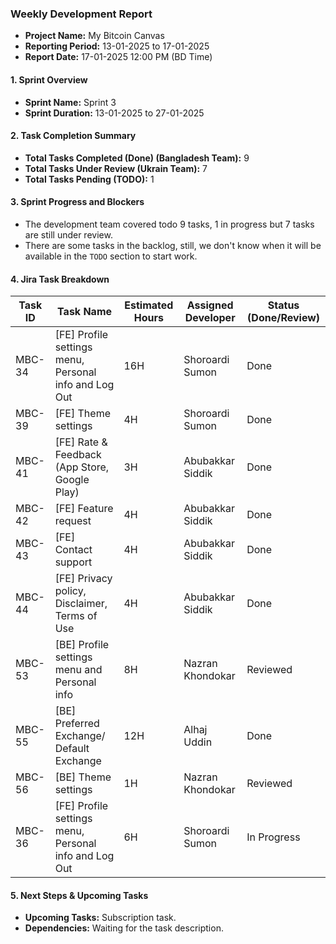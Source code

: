 ### Weekly Development Report
- **Project Name:** My Bitcoin Canvas
- **Reporting Period:** 13-01-2025 to 17-01-2025
- **Report Date:** 17-01-2025 12:00 PM (BD Time)

#### 1. Sprint Overview  
- **Sprint Name:** Sprint 3
- **Sprint Duration:** 13-01-2025 to 27-01-2025

#### 2. Task Completion Summary

- **Total Tasks Completed (Done) (Bangladesh Team):** 9
- **Total Tasks Under Review (Ukrain Team):** 7
- **Total Tasks Pending (TODO):** 1

#### 3. Sprint Progress and Blockers
- The development team covered todo 9 tasks, 1 in progress but 7 tasks are still under review.
- There are some tasks in the backlog, still, we don't know when it will  be available in the `TODO` section to start work.

#### 4. Jira Task Breakdown

| Task ID | Task Name         | Estimated Hours | Assigned Developer | Status (Done/Review) |
|---------|-------------------|-----------------|--------------------|----------------------|
| MBC-34   | [FE] Profile settings menu, Personal info and Log Out        | 16H | Shoroardi Sumon   | Done      |
| MBC-39   | [FE] Theme settings       | 4H| Shoroardi Sumon   | Done      |
| MBC-41   | [FE] Rate & Feedback (App Store, Google Play)         | 3H | Abubakkar Siddik    | Done      |
| MBC-42   | [FE] Feature request        | 4H | Abubakkar Siddik    | Done      |
| MBC-43   | [FE] Contact support      | 4H | Abubakkar Siddik    | Done      |
| MBC-44   | [FE] Privacy policy, Disclaimer, Terms of Use    | 4H | Abubakkar Siddik    | Done      |
| MBC-53   | [BE] Profile settings menu and Personal info    | 8H |  Nazran Khondokar     | Reviewed      |
| MBC-55   | [BE] Preferred Exchange/ Default Exchange  | 12H |   Alhaj Uddin      | Done      |
| MBC-56   | [BE] Theme settings  | 1H |   Nazran Khondokar     | Reviewed      |
| MBC-36   | [FE] Profile settings menu, Personal info and Log Out        | 6H | Shoroardi Sumon   | In Progress      |

#### 5. Next Steps & Upcoming Tasks
- **Upcoming Tasks:** Subscription task.
- **Dependencies:** Waiting for the task description.
